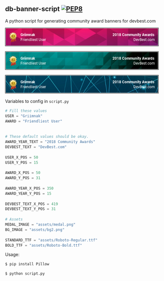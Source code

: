 db-banner-script 
[![PEP8](https://img.shields.io/badge/code%20style-pep8-orange.svg)](https://www.python.org/dev/peps/pep-0008/)
--------------------------
A python script for generating community award banners for devbest.com

![Alt Text](https://github.com/griimnak/db-banner-script/blob/master/samples/banner_sample50_.png)

![Alt Text](https://github.com/griimnak/db-banner-script/blob/master/samples/banner_sample525_.png)

![Alt Text](https://github.com/griimnak/db-banner-script/blob/master/samples/banner_sample999_.png)

Variables to config in `script.py`
```python
# Fill these values
USER = "Griimnak"
AWARD = "Friendliest User"


# These default values should be okay.
AWARD_YEAR_TEXT = "2018 Community Awards"
DEVBEST_TEXT = "DevBest.com"

USER_X_POS = 50
USER_Y_POS = 15

AWARD_X_POS = 50
AWARD_Y_POS = 31

AWARD_YEAR_X_POS = 350
AWARD_YEAR_Y_POS = 15

DEVBEST_TEXT_X_POS = 419
DEVBEST_TEXT_Y_POS = 31

# Assets
MEDAL_IMAGE = "assets/medal.png"
BG_IMAGE = "assets/bg2.png"

STANDARD_TTF = "assets/Roboto-Regular.ttf"
BOLD_TTF = "assets/Roboto-Bold.ttf"
```


Usage:
```sh
$ pip install Pillow
```

```sh
$ python script.py
```
